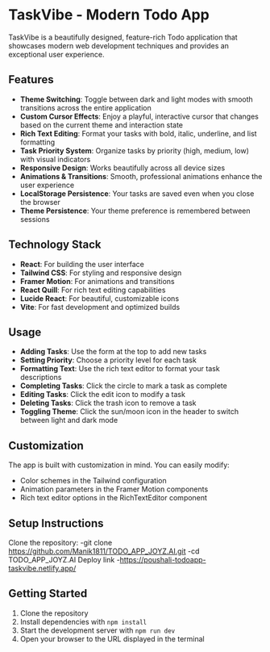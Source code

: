 # TaskVibe - Modern Todo App

TaskVibe is a beautifully designed, feature-rich Todo application that showcases modern web development techniques and provides an exceptional user experience.

## Features

- **Theme Switching**: Toggle between dark and light modes with smooth transitions across the entire application
- **Custom Cursor Effects**: Enjoy a playful, interactive cursor that changes based on the current theme and interaction state
- **Rich Text Editing**: Format your tasks with bold, italic, underline, and list formatting
- **Task Priority System**: Organize tasks by priority (high, medium, low) with visual indicators
- **Responsive Design**: Works beautifully across all device sizes
- **Animations & Transitions**: Smooth, professional animations enhance the user experience
- **LocalStorage Persistence**: Your tasks are saved even when you close the browser
- **Theme Persistence**: Your theme preference is remembered between sessions

## Technology Stack

- **React**: For building the user interface
- **Tailwind CSS**: For styling and responsive design
- **Framer Motion**: For animations and transitions
- **React Quill**: For rich text editing capabilities
- **Lucide React**: For beautiful, customizable icons
- **Vite**: For fast development and optimized builds


## Usage

- **Adding Tasks**: Use the form at the top to add new tasks
- **Setting Priority**: Choose a priority level for each task
- **Formatting Text**: Use the rich text editor to format your task descriptions
- **Completing Tasks**: Click the circle to mark a task as complete
- **Editing Tasks**: Click the edit icon to modify a task
- **Deleting Tasks**: Click the trash icon to remove a task
- **Toggling Theme**: Click the sun/moon icon in the header to switch between light and dark mode

## Customization

The app is built with customization in mind. You can easily modify:

- Color schemes in the Tailwind configuration
- Animation parameters in the Framer Motion components
- Rich text editor options in the RichTextEditor component

## Setup Instructions

Clone the repository:
-git clone https://github.com/Manik1811/TODO_APP_JOYZ.AI.git
-cd TODO_APP_JOYZ.AI
Deploy link
-https://poushali-todoapp-taskvibe.netlify.app/

## Getting Started

1. Clone the repository
2. Install dependencies with `npm install`
3. Start the development server with `npm run dev`
4. Open your browser to the URL displayed in the terminal

